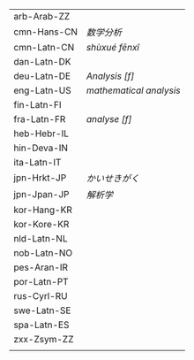 | | |
|-|-|
| arb-Arab-ZZ |  |
| cmn-Hans-CN | _数学分析_ |
| cmn-Latn-CN | _shùxué fēnxî_ |
| dan-Latn-DK |  |
| deu-Latn-DE | _Analysis [f]_ |
| eng-Latn-US | _mathematical analysis_ |
| fin-Latn-FI |  |
| fra-Latn-FR | _analyse [f]_ |
| heb-Hebr-IL |  |
| hin-Deva-IN |  |
| ita-Latn-IT |  |
| jpn-Hrkt-JP | _かいせきがく_ |
| jpn-Jpan-JP | _解析学_ |
| kor-Hang-KR |  |
| kor-Kore-KR |  |
| nld-Latn-NL |  |
| nob-Latn-NO |  |
| pes-Aran-IR |  |
| por-Latn-PT |  |
| rus-Cyrl-RU |  |
| swe-Latn-SE |  |
| spa-Latn-ES |  |
| zxx-Zsym-ZZ |  |
|  |  |
